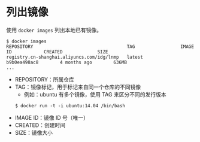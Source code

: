 # 列出镜像

使用 `docker images` 列出本地已有镜像。

```
$ docker images
REPOSITORY                                   TAG                 IMAGE ID            CREATED             SIZE
registry.cn-shanghai.aliyuncs.com/idg/lnmp   latest              b9b0ea498ac8        4 months ago        636MB
...
```

- REPOSITORY：所属仓库
- TAG：镜像标记，用于标记来自同一个仓库的不同镜像
    - 例如：ubuntu 有多个镜像，使用 TAG 来区分不同的发行版本
    ```
    $ docker run -t -i ubuntu:14.04 /bin/bash
    ```
- IMAGE ID：镜像 ID 号（唯一）
- CREATED：创建时间
- SIZE：镜像大小

